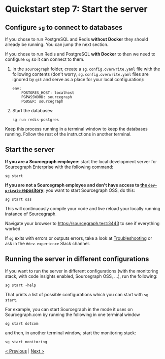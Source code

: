# Quickstart step 7: Start the server

## Configure `sg` to connect to databases

If you chose to run PostgreSQL and Redis **without Docker** they should already be running. You can jump the next section.

If you chose to run Redis and PostgreSQL **with Docker** to then we need to configure `sg` so it can connect to them.

1. In the `sourcegraph` folder, create a `sg.config.overwrite.yaml` file with the following contents (don't worry, `sg.config.overwrite.yaml` files are ignored by `git` and serve as a place for your local configuration):

    ```
    env:
        POSTGRES_HOST: localhost
        PGPASSWORD: sourcegraph
        PGUSER: sourcegraph
    ```

2. Start the databases:

    ```
    sg run redis-postgres
    ```

Keep this process running in a terminal window to keep the databases running. Follow the rest of the instructions in another terminal.

## Start the server

**If you are a Sourcegraph employee**: start the local development server for Sourcegraph Enterprise with the following command:

```
sg start
```

**If you are not a Sourcegraph employee and don't have access to [the `dev-private` repository](./quickstart_2_clone_repository.md)**: you want to start Sourcegraph OSS, do this:

```
sg start oss
```

This will continuously compile your code and live reload your locally running instance of Sourcegraph.

Navigate your browser to https://sourcegraph.test:3443 to see if everything worked.

If `sg` exits with errors or outputs errors, take a look at [Troubleshooting](../how-to/troubleshooting_local_development.md) or ask in the `#dev-experience` Slack channel.

## Running the server in different configurations

If you want to run the server in different configurations (with the monitoring stack, with code insights enabled, Sourcegraph OSS, ...), run the following:

```
sg start -help
```

That prints a list of possible configurations which you can start with `sg start`.

For example, you can start Sourcegraph in the mode it uses on Sourcegraph.com by running the following in one terminal window

```
sg start dotcom
```

and then, in another terminal window, start the monitoring stack:

```
sg start monitoring
```

<!-- omit in toc -->
[< Previous](quickstart_6_configure_https_reverse_proxy.md) | [Next >](quickstart_8_additional_resources.md)
